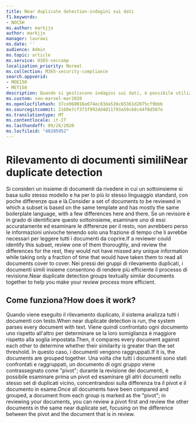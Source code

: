 ```yaml
---
title: Near duplicate detection-indagini sui dati
f1.keywords:
- NOCSH
ms.author: markjjo
author: markjjo
manager: laurawi
ms.date: ''
audience: Admin
ms.topic: article
ms.service: O365-seccomp
localization_priority: Normal
ms.collection: M365-security-compliance
search.appverid:
- MOE150
- MET150
description: Quando si gestiscono indagini sui dati, è possibile utilizzare il rilevamento quasi duplicati per raggruppare documenti simili in formato testuale quando si analizzano le evidenze nelle indagini sui dati (Preview).
ms.custom: seo-marvel-mar2020
ms.openlocfilehash: 37ce968016e674ec83da536c65361d2075cf9bbb
ms.sourcegitcommit: 2160e7cf373f992dd4d11793a59cb8c44f8d587e
ms.translationtype: MT
ms.contentlocale: it-IT
ms.lasthandoff: 09/26/2020
ms.locfileid: "48285952"
---
```

# <a name="near-duplicate-detection"></a><span data-ttu-id="03495-103">Rilevamento di documenti simili</span><span class="sxs-lookup"><span data-stu-id="03495-103">Near duplicate detection</span></span>

<span data-ttu-id="03495-104">Si consideri un insieme di documenti da rivedere in cui un sottoinsieme si basa sullo stesso modello e ha per lo più lo stesso linguaggio standard, con poche differenze qua e là.</span><span class="sxs-lookup"><span data-stu-id="03495-104">Consider a set of documents to be reviewed in which a subset is based on the same template and has mostly the same boilerplate language, with a few differences here and there.</span></span> <span data-ttu-id="03495-105">Se un revisore è in grado di identificare questo sottoinsieme, esaminare uno di essi accuratamente ed esaminare le differenze per il resto, non avrebbero perso le informazioni univoche tenendo solo una frazione di tempo che li avrebbe necessari per leggere tutti i documenti da coprire.</span><span class="sxs-lookup"><span data-stu-id="03495-105">If a reviewer could identify this subset, review one of them thoroughly, and review the differences for the rest, they would not have missed any unique information while taking only a fraction of time that would have taken them to read all documents cover to cover.</span></span> <span data-ttu-id="03495-106">Nei pressi dei gruppi di rilevamento duplicati, i documenti simili insieme consentono di rendere più efficiente il processo di revisione.</span><span class="sxs-lookup"><span data-stu-id="03495-106">Near duplicate detection groups textually similar documents together to help you make your review process more efficient.</span></span>

## <a name="how-does-it-work"></a><span data-ttu-id="03495-107">Come funziona?</span><span class="sxs-lookup"><span data-stu-id="03495-107">How does it work?</span></span>

<span data-ttu-id="03495-108">Quando viene eseguito il rilevamento duplicato, il sistema analizza tutti i documenti con testo.</span><span class="sxs-lookup"><span data-stu-id="03495-108">When near duplicate detection is run, the system parses every document with text.</span></span> <span data-ttu-id="03495-109">Viene quindi confrontato ogni documento uno rispetto all'altro per determinare se la loro somiglianza è maggiore rispetto alla soglia impostata.</span><span class="sxs-lookup"><span data-stu-id="03495-109">Then, it compares every document against each other to determine whether their similarity is greater than the set threshold.</span></span> <span data-ttu-id="03495-110">In questo caso, i documenti vengono raggruppati.</span><span class="sxs-lookup"><span data-stu-id="03495-110">If it is, the documents are grouped together.</span></span> <span data-ttu-id="03495-111">Una volta che tutti i documenti sono stati confrontati e raggruppati, un documento di ogni gruppo viene contrassegnato come "pivot"; durante la revisione dei documenti, è possibile esaminare prima un pivot ed esaminare gli altri documenti nello stesso set di duplicati vicino, concentrandosi sulla differenza tra il pivot e il documento in esame.</span><span class="sxs-lookup"><span data-stu-id="03495-111">Once all documents have been compared and grouped, a document from each group is marked as the "pivot"; in reviewing your documents, you can review a pivot first and review the other documents in the same near duplicate set, focusing on the difference between the pivot and the document that is in review.</span></span>
